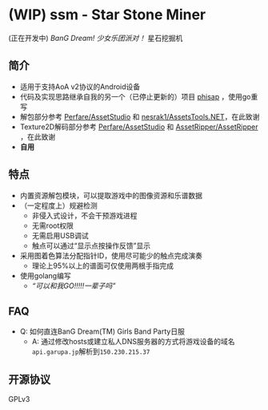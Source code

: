 # (WIP) ssm - Star Stone Miner
(正在开发中) *BanG Dream! 少女乐团派对！* 星石挖掘机

## 简介
- 适用于支持AoA v2协议的Android设备
- 代码及实现思路继承自我的另一个（已停止更新的）项目 [phisap](https://github.com/kvarenzn/phisap) ，使用go重写
- 解包部分参考 [Perfare/AssetStudio](https://github.com/Perfare/AssetStudio.git) 和 [nesrak1/AssetsTools.NET](https://github.com/nesrak1/AssetsTools.NET.git)，在此致谢
- Texture2D解码部分参考 [Perfare/AssetStudio](https://github.com/Perfare/AssetStudio.git) 和 [AssetRipper/AssetRipper](https://github.com/AssetRipper/AssetRipper.git) ，在此致谢
- **自用**

## 特点
- 内置资源解包模块，可以提取游戏中的图像资源和乐谱数据
- （一定程度上）规避检测
	- 非侵入式设计，不会干预游戏进程
	- 无需root权限
	- 无需启用USB调试
	- 触点可以通过“显示点按操作反馈”显示
- 采用图着色算法分配指针ID，使用尽可能少的触点完成演奏
	- 理论上95%以上的谱面可仅使用两根手指完成
- 使用golang编写
	- *“可以和我GO!!!!!一辈子吗”*

## FAQ
- Q: 如何直连BanG Dream(TM) Girls Band Party日服
	- A: 通过修改hosts或建立私人DNS服务器的方式将游戏设备的域名`api.garupa.jp`解析到`150.230.215.37`

## 开源协议
GPLv3
